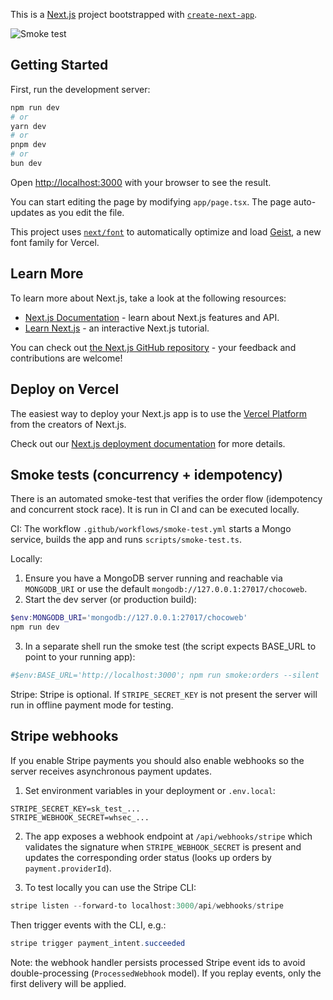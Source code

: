 This is a [Next.js](https://nextjs.org) project bootstrapped with [`create-next-app`](https://nextjs.org/docs/app/api-reference/cli/create-next-app).

![Smoke test](https://github.com/nvillars/chocoweb2/actions/workflows/smoke-test.yml/badge.svg)

## Getting Started

First, run the development server:

```bash
npm run dev
# or
yarn dev
# or
pnpm dev
# or
bun dev
```

Open [http://localhost:3000](http://localhost:3000) with your browser to see the result.

You can start editing the page by modifying `app/page.tsx`. The page auto-updates as you edit the file.

This project uses [`next/font`](https://nextjs.org/docs/app/building-your-application/optimizing/fonts) to automatically optimize and load [Geist](https://vercel.com/font), a new font family for Vercel.

## Learn More

To learn more about Next.js, take a look at the following resources:

- [Next.js Documentation](https://nextjs.org/docs) - learn about Next.js features and API.
- [Learn Next.js](https://nextjs.org/learn) - an interactive Next.js tutorial.

You can check out [the Next.js GitHub repository](https://github.com/vercel/next.js) - your feedback and contributions are welcome!

## Deploy on Vercel

The easiest way to deploy your Next.js app is to use the [Vercel Platform](https://vercel.com/new?utm_medium=default-template&filter=next.js&utm_source=create-next-app&utm_campaign=create-next-app-readme) from the creators of Next.js.

Check out our [Next.js deployment documentation](https://nextjs.org/docs/app/building-your-application/deploying) for more details.

## Smoke tests (concurrency + idempotency)

There is an automated smoke-test that verifies the order flow (idempotency and concurrent stock race). It is run in CI and can be executed locally.

CI: The workflow `.github/workflows/smoke-test.yml` starts a Mongo service, builds the app and runs `scripts/smoke-test.ts`.

Locally:

1. Ensure you have a MongoDB server running and reachable via `MONGODB_URI` or use the default `mongodb://127.0.0.1:27017/chocoweb`.
2. Start the dev server (or production build):

```powershell
$env:MONGODB_URI='mongodb://127.0.0.1:27017/chocoweb'
npm run dev
```

3. In a separate shell run the smoke test (the script expects BASE_URL to point to your running app):

```powershell
#$env:BASE_URL='http://localhost:3000'; npm run smoke:orders --silent
```

Stripe: Stripe is optional. If `STRIPE_SECRET_KEY` is not present the server will run in offline payment mode for testing.

## Stripe webhooks

If you enable Stripe payments you should also enable webhooks so the server receives asynchronous payment updates.

1. Set environment variables in your deployment or `.env.local`:

```
STRIPE_SECRET_KEY=sk_test_...
STRIPE_WEBHOOK_SECRET=whsec_...
```

2. The app exposes a webhook endpoint at `/api/webhooks/stripe` which validates the signature when `STRIPE_WEBHOOK_SECRET` is present and updates the corresponding order status (looks up orders by `payment.providerId`).

3. To test locally you can use the Stripe CLI:

```powershell
stripe listen --forward-to localhost:3000/api/webhooks/stripe
```

Then trigger events with the CLI, e.g.:

```powershell
stripe trigger payment_intent.succeeded
```

Note: the webhook handler persists processed Stripe event ids to avoid double-processing (`ProcessedWebhook` model). If you replay events, only the first delivery will be applied.

